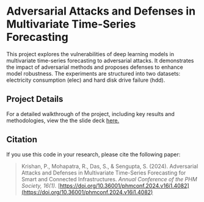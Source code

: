 # Adversarial Attacks and Defenses in Multivariate Time-Series Forecasting

This project explores the vulnerabilities of deep learning models in multivariate time-series forecasting to adversarial attacks. It demonstrates the impact of adversarial methods and proposes defenses to enhance model robustness. The experiments are structured into two datasets: electricity consumption (elec) and hard disk drive failure (hdd).

## Project Details
For a detailed walkthrough of the project, including key results and methodologies, view the the slide deck [here.](https://docs.google.com/presentation/d/1vxJOc2_kIZ0Pny-VaTA05DrBznh1Dfw3uiTj53hiMBY/edit?usp=sharing)

## Citation

If you use this code in your research, please cite the following paper:

> Krishan, P., Mohapatra, R., Das, S., & Sengupta, S. (2024). Adversarial Attacks and Defenses in Multivariate Time-Series Forecasting for Smart and Connected Infrastructures. *Annual Conference of the PHM Society, 16(1).* [https://doi.org/10.36001/phmconf.2024.v16i1.4082](https://doi.org/10.36001/phmconf.2024.v16i1.4082)
